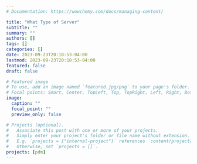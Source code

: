 ```yaml
---
# Documentation: https://wowchemy.com/docs/managing-content/

title: "What Type of Server"
subtitle: ""
summary: ""
authors: []
tags: []
categories: []
date: 2023-09-23T20:18:53-04:00
lastmod: 2023-09-23T20:18:53-04:00
featured: false
draft: false

# Featured image
# To use, add an image named `featured.jpg/png` to your page's folder.
# Focal points: Smart, Center, TopLeft, Top, TopRight, Left, Right, BottomLeft, Bottom, BottomRight.
image:
  caption: ""
  focal_point: ""
  preview_only: false

# Projects (optional).
#   Associate this post with one or more of your projects.
#   Simply enter your project's folder or file name without extension.
#   E.g. `projects = ["internal-project"]` references `content/project/deep-learning/index.md`.
#   Otherwise, set `projects = []`.
projects: [pdm]
---
```


